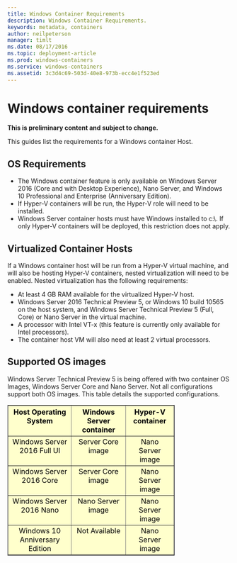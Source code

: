 ```yaml
---
title: Windows Container Requirements
description: Windows Container Requirements.
keywords: metadata, containers
author: neilpeterson
manager: timlt
ms.date: 08/17/2016
ms.topic: deployment-article
ms.prod: windows-containers
ms.service: windows-containers
ms.assetid: 3c3d4c69-503d-40e8-973b-ecc4e1f523ed
---
```


# Windows container requirements

**This is preliminary content and subject to change.** 

This guides list the requirements for a Windows container Host.

## OS Requirements

- The Windows container feature is only available on Windows Server 2016 (Core and with Desktop Experience), Nano Server, and Windows 10 Professional and Enterprise (Anniversary Edition).
- If Hyper-V containers will be run, the Hyper-V role will need to be installed.
- Windows Server container hosts must have Windows installed to c:\\. If only Hyper-V containers will be deployed, this restriction does not apply.

## Virtualized Container Hosts

If a Windows container host will be run from a Hyper-V virtual machine, and will also be hosting Hyper-V containers, nested virtualization will need to be enabled. Nested virtualization has the following requirements:

- At least 4 GB RAM available for the virtualized Hyper-V host.
- Windows Server 2016 Technical Preview 5, or Windows 10 build 10565 on the host system, and Windows Server Technical Preview 5 (Full, Core) or Nano Server in the virtual machine.
- A processor with Intel VT-x (this feature is currently only available for Intel processors).
- The container host VM will also need at least 2 virtual processors.

## Supported OS images

Windows Server Technical Preview 5 is being offered with two container OS Images, Windows Server Core and Nano Server. Not all configurations support both OS images. This table details the supported configurations.

<table border="1" style="background-color:FFFFCC;border-collapse:collapse;border:1px solid FFCC00;color:000000;width:75%" cellpadding="5" cellspacing="5">
<thead>
<tr valign="top">
<th><center>Host Operating System</center></th>
<th><center>Windows Server container</center></th>
<th><center>Hyper-V container</center></th>
</tr>
</thead>
<tbody>
<tr valign="top">
<td><center>Windows Server 2016 Full UI</center></td>
<td><center>Server Core image</center></td>
<td><center>Nano Server image</center></td>
</tr>
<tr valign="top">
<td><center>Windows Server 2016 Core</center></td>
<td><center>Server Core image</center></td>
<td><center> Nano Server image</center></td>
</tr>
<tr valign="top">
<td><center>Windows Server 2016 Nano</center></td>
<td><center> Nano Server image</center></td>
<td><center>Nano Server image</center></td>
</tr>
<tr valign="top">
<td><center>Windows 10 Anniversary Edition</center></td>
<td><center>Not Available</center></td>
<td><center>Nano Server image</center></td>
</tr>
</tbody>
</table>
